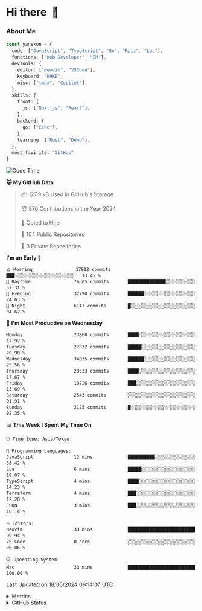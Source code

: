 # Hi there&nbsp; :wave:

### About Me

```ts
const yanskun = {
  code: ["JavaScript", "TypeScript", "Go", "Rust", "Lua"],
  functions: ["Web Developer", "EM"],
  devTools: {
    editor: ["Neovim", "VSCode"],
    keyboard: "HHKB",
    misc: ["tmux", "Copilot"],
  },
  skills: {
    front: {
      js: ["Nuxt.js", "React"],
    },
    backend: {
      go: ["Echo"],
    },
    learning: ["Rust", "Deno"],
  },
  most_favirite: "GitHub",
}
```

<!--START_SECTION:waka-->
![Code Time](http://img.shields.io/badge/Code%20Time-824%20hrs%2045%20mins-blue)

**🐱 My GitHub Data** 

> 📦 127.9 kB Used in GitHub's Storage 
 > 
> 🏆 870 Contributions in the Year 2024
 > 
> 💼 Opted to Hire
 > 
> 📜 104 Public Repositories 
 > 
> 🔑 3 Private Repositories 
 > 
**I'm an Early 🐤** 

```text
🌞 Morning                17912 commits       ███░░░░░░░░░░░░░░░░░░░░░░   13.45 % 
🌆 Daytime                76305 commits       ██████████████░░░░░░░░░░░   57.31 % 
🌃 Evening                32790 commits       ██████░░░░░░░░░░░░░░░░░░░   24.63 % 
🌙 Night                  6147 commits        █░░░░░░░░░░░░░░░░░░░░░░░░   04.62 % 
```
📅 **I'm Most Productive on Wednesday** 

```text
Monday                   23860 commits       ████░░░░░░░░░░░░░░░░░░░░░   17.92 % 
Tuesday                  27832 commits       █████░░░░░░░░░░░░░░░░░░░░   20.90 % 
Wednesday                34035 commits       ██████░░░░░░░░░░░░░░░░░░░   25.56 % 
Thursday                 23533 commits       ████░░░░░░░░░░░░░░░░░░░░░   17.67 % 
Friday                   18226 commits       ███░░░░░░░░░░░░░░░░░░░░░░   13.69 % 
Saturday                 2543 commits        ░░░░░░░░░░░░░░░░░░░░░░░░░   01.91 % 
Sunday                   3125 commits        █░░░░░░░░░░░░░░░░░░░░░░░░   02.35 % 
```


📊 **This Week I Spent My Time On** 

```text
🕑︎ Time Zone: Asia/Tokyo

💬 Programming Languages: 
JavaScript               12 mins             ██████████░░░░░░░░░░░░░░░   38.42 % 
Lua                      6 mins              █████░░░░░░░░░░░░░░░░░░░░   19.07 % 
TypeScript               4 mins              ████░░░░░░░░░░░░░░░░░░░░░   14.23 % 
Terraform                4 mins              ███░░░░░░░░░░░░░░░░░░░░░░   12.20 % 
JSON                     3 mins              ███░░░░░░░░░░░░░░░░░░░░░░   10.14 % 

🔥 Editors: 
Neovim                   33 mins             █████████████████████████   99.94 % 
VS Code                  0 secs              ░░░░░░░░░░░░░░░░░░░░░░░░░   00.06 % 

💻 Operating System: 
Mac                      33 mins             █████████████████████████   100.00 % 
```


 Last Updated on 18/05/2024 06:14:07 UTC
<!--END_SECTION:waka-->

<details>
  <summary>Metrics</summary>
  <img src="https://github.com/yanskun/yanskun/blob/main/github-metrics.svg" alt="Metrics">
</details>

<details>
  <summary>GitHub Status</summary>
  <picture>
    <source media="(prefers-color-scheme: dark)" srcset="https://raw.githubusercontent.com/yanskun/yanskun/master/profile-summary-card-output/nord_dark/0-profile-details.svg">
   <img src="https://raw.githubusercontent.com/yanskun/yanskun/master/profile-summary-card-output/default/0-profile-details.svg">
  </picture>
  <br>
  <picture>
    <source media="(prefers-color-scheme: dark)" srcset="https://raw.githubusercontent.com/yanskun/yanskun/master/profile-summary-card-output/nord_dark/1-repos-per-language.svg">
   <img src="https://raw.githubusercontent.com/yanskun/yanskun/master/profile-summary-card-output/default/1-repos-per-language.svg">
  </picture>
  <picture>
    <source media="(prefers-color-scheme: dark)" srcset="https://raw.githubusercontent.com/yanskun/yanskun/master/profile-summary-card-output/nord_dark/2-most-commit-language.svg">
   <img src="https://raw.githubusercontent.com/yanskun/yanskun/master/profile-summary-card-output/default/2-most-commit-language.svg">
  </picture>
  <br>
  <picture>
    <source media="(prefers-color-scheme: dark)" srcset="https://raw.githubusercontent.com/yanskun/yanskun/master/profile-summary-card-output/nord_dark/3-stats.svg">
   <img src="https://raw.githubusercontent.com/yanskun/yanskun/master/profile-summary-card-output/default/3-stats.svg">
  </picture>
  <picture>
    <source media="(prefers-color-scheme: dark)" srcset="https://raw.githubusercontent.com/yanskun/yanskun/master/profile-summary-card-output/nord_dark/4-productive-time.svg">
   <img src="https://raw.githubusercontent.com/yanskun/yanskun/master/profile-summary-card-output/default/4-productive-time.svg">
  </picture>
</details>

